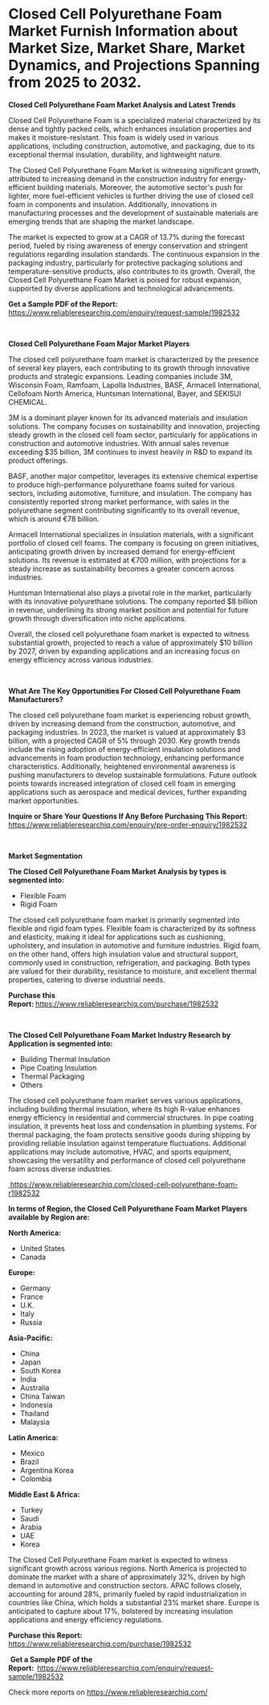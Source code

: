 <p><h1>Closed Cell Polyurethane Foam Market Furnish Information about Market Size, Market Share, Market Dynamics, and Projections Spanning from 2025 to 2032.</h1></p><p><strong>Closed Cell Polyurethane Foam Market Analysis and Latest Trends</strong></p>
<p><p>Closed Cell Polyurethane Foam is a specialized material characterized by its dense and tightly packed cells, which enhances insulation properties and makes it moisture-resistant. This foam is widely used in various applications, including construction, automotive, and packaging, due to its exceptional thermal insulation, durability, and lightweight nature.</p><p>The Closed Cell Polyurethane Foam Market is witnessing significant growth, attributed to increasing demand in the construction industry for energy-efficient building materials. Moreover, the automotive sector's push for lighter, more fuel-efficient vehicles is further driving the use of closed cell foam in components and insulation. Additionally, innovations in manufacturing processes and the development of sustainable materials are emerging trends that are shaping the market landscape.</p><p>The market is expected to grow at a CAGR of 13.7% during the forecast period, fueled by rising awareness of energy conservation and stringent regulations regarding insulation standards. The continuous expansion in the packaging industry, particularly for protective packaging solutions and temperature-sensitive products, also contributes to its growth. Overall, the Closed Cell Polyurethane Foam Market is poised for robust expansion, supported by diverse applications and technological advancements.</p></p>
<p><strong>Get a Sample PDF of the Report:&nbsp;</strong> <a href="https://www.reliableresearchiq.com/enquiry/request-sample/1982532?utm_campaign=2456&utm_medium=2&utm_source=Github&utm_content=ia&utm_term=01042025&utm_id=closed-cell-polyurethane-foam">https://www.reliableresearchiq.com/enquiry/request-sample/1982532</a></p>
<p>&nbsp;</p>
<p><strong>Closed Cell Polyurethane Foam Major Market Players</strong></p>
<p><p>The closed cell polyurethane foam market is characterized by the presence of several key players, each contributing to its growth through innovative products and strategic expansions. Leading companies include 3M, Wisconsin Foam, Ramfoam, Lapolla Industries, BASF, Armacell International, Cellofoam North America, Huntsman International, Bayer, and SEKISUI CHEMICAL.</p><p>3M is a dominant player known for its advanced materials and insulation solutions. The company focuses on sustainability and innovation, projecting steady growth in the closed cell foam sector, particularly for applications in construction and automotive industries. With annual sales revenue exceeding $35 billion, 3M continues to invest heavily in R&D to expand its product offerings.</p><p>BASF, another major competitor, leverages its extensive chemical expertise to produce high-performance polyurethane foams suited for various sectors, including automotive, furniture, and insulation. The company has consistently reported strong market performance, with sales in the polyurethane segment contributing significantly to its overall revenue, which is around €78 billion.</p><p>Armacell International specializes in insulation materials, with a significant portfolio of closed cell foams. The company is focusing on green initiatives, anticipating growth driven by increased demand for energy-efficient solutions. Its revenue is estimated at €700 million, with projections for a steady increase as sustainability becomes a greater concern across industries.</p><p>Huntsman International also plays a pivotal role in the market, particularly with its innovative polyurethane solutions. The company reported $8 billion in revenue, underlining its strong market position and potential for future growth through diversification into niche applications.</p><p>Overall, the closed cell polyurethane foam market is expected to witness substantial growth, projected to reach a value of approximately $10 billion by 2027, driven by expanding applications and an increasing focus on energy efficiency across various industries.</p></p>
<p>&nbsp;</p>
<p><strong>What Are The Key Opportunities For Closed Cell Polyurethane Foam Manufacturers?</strong></p>
<p><p>The closed cell polyurethane foam market is experiencing robust growth, driven by increasing demand from the construction, automotive, and packaging industries. In 2023, the market is valued at approximately $3 billion, with a projected CAGR of 5% through 2030. Key growth trends include the rising adoption of energy-efficient insulation solutions and advancements in foam production technology, enhancing performance characteristics. Additionally, heightened environmental awareness is pushing manufacturers to develop sustainable formulations. Future outlook points towards increased integration of closed cell foam in emerging applications such as aerospace and medical devices, further expanding market opportunities.</p></p>
<p><strong>Inquire or Share Your Questions If Any Before Purchasing This Report:</strong> <a href="https://www.reliableresearchiq.com/enquiry/pre-order-enquiry/1982532?utm_campaign=2456&utm_medium=2&utm_source=Github&utm_content=ia&utm_term=01042025&utm_id=closed-cell-polyurethane-foam">https://www.reliableresearchiq.com/enquiry/pre-order-enquiry/1982532</a></p>
<p>&nbsp;</p>
<p><strong>Market Segmentation</strong></p>
<p><strong>The Closed Cell Polyurethane Foam Market Analysis by types is segmented into:</strong></p>
<p><ul><li>Flexible Foam</li><li>Rigid Foam</li></ul></p>
<p><p>The closed cell polyurethane foam market is primarily segmented into flexible and rigid foam types. Flexible foam is characterized by its softness and elasticity, making it ideal for applications such as cushioning, upholstery, and insulation in automotive and furniture industries. Rigid foam, on the other hand, offers high insulation value and structural support, commonly used in construction, refrigeration, and packaging. Both types are valued for their durability, resistance to moisture, and excellent thermal properties, catering to diverse industrial needs.</p></p>
<p><strong>Purchase this Report:&nbsp;</strong><a href="https://www.reliableresearchiq.com/purchase/1982532?utm_campaign=2456&utm_medium=2&utm_source=Github&utm_content=ia&utm_term=01042025&utm_id=closed-cell-polyurethane-foam">https://www.reliableresearchiq.com/purchase/1982532</a></p>
<p>&nbsp;</p>
<p><strong>The Closed Cell Polyurethane Foam Market Industry Research by Application is segmented into:</strong></p>
<p><ul><li>Building Thermal Insulation</li><li>Pipe Coating Insulation</li><li>Thermal Packaging</li><li>Others</li></ul></p>
<p><p>The closed cell polyurethane foam market serves various applications, including building thermal insulation, where its high R-value enhances energy efficiency in residential and commercial structures. In pipe coating insulation, it prevents heat loss and condensation in plumbing systems. For thermal packaging, the foam protects sensitive goods during shipping by providing reliable insulation against temperature fluctuations. Additional applications may include automotive, HVAC, and sports equipment, showcasing the versatility and performance of closed cell polyurethane foam across diverse industries.</p></p>
<p><a href="https://www.reliableresearchiq.com/closed-cell-polyurethane-foam-r1982532?utm_campaign=2456&utm_medium=2&utm_source=Github&utm_content=ia&utm_term=01042025&utm_id=closed-cell-polyurethane-foam">&nbsp;https://www.reliableresearchiq.com/closed-cell-polyurethane-foam-r1982532</a></p>
<p><strong>In terms of Region, the Closed Cell Polyurethane Foam Market Players available by Region are:</strong></p>
<p>
    <p> <strong> North America: </strong>
        <ul>
            <li>United States</li>
            <li>Canada</li>
        </ul>
        </p> 
    <p> <strong> Europe: </strong>
        <ul>
            <li>Germany</li>
            <li>France</li>
            <li>U.K.</li>
            <li>Italy</li>
            <li>Russia</li>
        </ul>
        </p> 
    <p> <strong> Asia-Pacific: </strong>
        <ul>
            <li>China</li>
            <li>Japan</li>
            <li>South Korea</li>
            <li>India</li>
            <li>Australia</li>
            <li>China Taiwan</li>
            <li>Indonesia</li>
            <li>Thailand</li>
            <li>Malaysia</li>
        </ul>
        </p> 
    <p> <strong> Latin America: </strong>
        <ul>
            <li>Mexico</li>
            <li>Brazil</li>
            <li>Argentina Korea</li>
            <li>Colombia</li>
        </ul>
        </p> 
    <p> <strong> Middle East & Africa: </strong>
        <ul>
            <li>Turkey</li>
            <li>Saudi</li>
            <li>Arabia</li>
            <li>UAE</li>
            <li>Korea</li>
        </ul>
    </p>
    </p>
<p><p>The Closed Cell Polyurethane Foam market is expected to witness significant growth across various regions. North America is projected to dominate the market with a share of approximately 32%, driven by high demand in automotive and construction sectors. APAC follows closely, accounting for around 28%, primarily fueled by rapid industrialization in countries like China, which holds a substantial 23% market share. Europe is anticipated to capture about 17%, bolstered by increasing insulation applications and energy efficiency regulations.</p></p>
<p><strong>Purchase this Report: </strong><a href="https://www.reliableresearchiq.com/purchase/1982532?utm_campaign=2456&utm_medium=2&utm_source=Github&utm_content=ia&utm_term=01042025&utm_id=closed-cell-polyurethane-foam">https://www.reliableresearchiq.com/purchase/1982532</a></p>
<p>&nbsp;<strong>Get a Sample PDF of the Report:&nbsp;&nbsp;</strong><a href="https://www.reliableresearchiq.com/enquiry/request-sample/1982532?utm_campaign=2456&utm_medium=2&utm_source=Github&utm_content=ia&utm_term=01042025&utm_id=closed-cell-polyurethane-foam">https://www.reliableresearchiq.com/enquiry/request-sample/1982532</a></p>
<p><strong></strong></p>
<p>Check more reports on <a href="https://www.reliableresearchiq.com/?utm_campaign=2456&utm_medium=2&utm_source=Github&utm_content=ia&utm_term=01042025&utm_id=closed-cell-polyurethane-foam">https://www.reliableresearchiq.com/</a></p>